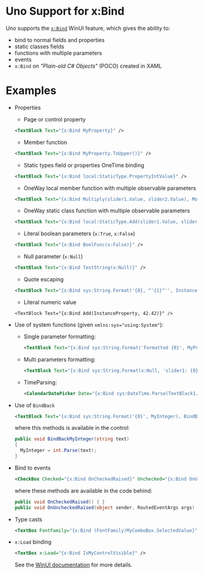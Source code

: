 # Uno Support for x:Bind

Uno supports the [`x:Bind`](https://docs.microsoft.com/en-us/windows/uwp/xaml-platform/x-bind-markup-extension) WinUI feature, which gives the ability to:
- bind to normal fields and properties
- static classes fields
- functions with multiple parameters
- events
- `x:Bind` on _"Plain-old C# Objects"_ (POCO) created in XAML

# Examples
- Properties
  - Page or control property
  ```xml
  <TextBlock Text="{x:Bind MyProperty}" />
  ```
  - Member function
  ```xml
  <TextBlock Text="{x:Bind MyProperty.ToUpper()}" />
  ```
  - Static types field or properties OneTime binding
  ```xml
  <TextBlock Text="{x:Bind local:StaticType.PropertyIntValue}" />
  ```
  - OneWay local member function with multiple observable parameters
  ```xml
  <TextBlock Text="{x:Bind Multiply(slider1.Value, slider2.Value), Mode=OneWay}" />
  ```
  - OneWay static class function with  multiple observable parameters
  ```xml
  <TextBlock Text="{x:Bind local:StaticType.Add(slider1.Value, slider2.Value), Mode=OneWay}" />
  ```
  - Literal boolean parameters (`x:True`, `x:False`)
  ```xml
  <TextBlock Text="{x:Bind BoolFunc(x:False)}" />
  ```
  - Null parameter (`x:Null`)
  ```xml
  <TextBlock Text="{x:Bind TestString(x:Null)}" />
  ```
  - Quote escaping
  ```xml
  <TextBlock Text="{x:Bind sys:String.Format('{0}, ^'{1}^'', InstanceProperty, StaticProperty)}" />
  ```
  - Literal numeric value
  ```
  <TextBlock Text="{x:Bind Add(InstanceProperty, 42.42)}" />
  ```

- Use of system functions (given `xmlns:sys="using:System"`):
  - Single parameter formatting:
    ```xml
    <TextBlock Text="{x:Bind sys:String.Format('Formatted {0}', MyProperty), Mode=OneWay}" />
    ```
  - Multi parameters formatting:
    ```xml
    <TextBlock Text="{x:Bind sys:String.Format(x:Null, 'slider1: {0}, slider2:{1}', slider1.Value, slider2.Value), Mode=OneWay}" />
    ```
  - TimeParsing:
    ```xml
    <CalendarDatePicker Date="{x:Bind sys:DateTime.Parse(TextBlock1.Text)}" />
    ```

- Use of `BindBack`
  ```xml
  <TextBlock Text="{x:Bind sys:String.Format('{0}', MyInteger), BindBack=BindBackMyInteger, Mode=TwoWay}" />
  ```
  where this methods is available in the control:
  ```csharp
  public void BindBackMyInteger(string text)
  {
    MyInteger = int.Parse(text);
  }
  ```

- Bind to events
  ```xml
  <CheckBox Checked="{x:Bind OnCheckedRaised}" Unchecked="{x:Bind OnUncheckedRaised}" />
  ```
  where these methods are available in the code behind:
  ```csharp
  public void OnCheckedRaised() { }
  public void OnUncheckedRaised(object sender, RoutedEventArgs args) { }
  ```

- Type casts
  ```xml
  <TextBox FontFamily="{x:Bind (FontFamily)MyComboBox.SelectedValue}" />
  ```

- `x:Load` binding
  ```xml
  <TextBox x:Load="{x:Bind IsMyControlVisible}" />
  ```
  See the [WinUI documentation](https://docs.microsoft.com/en-us/windows/uwp/xaml-platform/x-bind-markup-extension) for more details.
